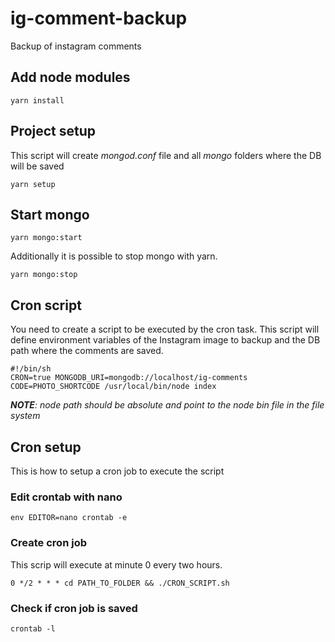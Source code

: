 # ig-comment-backup
Backup of instagram comments

## Add node modules
```
yarn install
```

## Project setup
This script will create *mongod.conf* file and all *mongo* folders where the DB will be saved
```
yarn setup
```

## Start mongo
```
yarn mongo:start
```

Additionally it is possible to stop mongo with yarn.
```
yarn mongo:stop
```

## Cron script
You need to create a script to be executed by the cron task. This script will define environment variables of the Instagram image to backup and the DB path where the comments are saved.
```
#!/bin/sh
CRON=true MONGODB_URI=mongodb://localhost/ig-comments CODE=PHOTO_SHORTCODE /usr/local/bin/node index
```
*__NOTE__: node path should be absolute and point to the node bin file in the file system*

## Cron setup
This is how to setup a cron job to execute the script

### Edit crontab with nano
```
env EDITOR=nano crontab -e
```

### Create cron job
This scrip will execute at minute 0 every two hours.

```
0 */2 * * * cd PATH_TO_FOLDER && ./CRON_SCRIPT.sh
```

### Check if cron job is saved
```
crontab -l
```